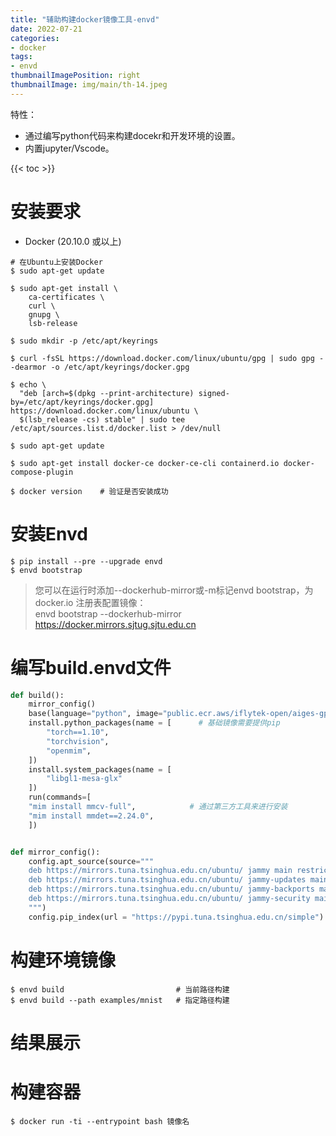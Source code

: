 ```yaml
---
title: "辅助构建docker镜像工具-envd"
date: 2022-07-21
categories:
- docker
tags:
- envd
thumbnailImagePosition: right
thumbnailImage: img/main/th-14.jpeg
---
```


特性：
- 通过编写python代码来构建docekr和开发环境的设置。
- 内置jupyter/Vscode。


<!--more-->

{{< toc >}}


# 安装要求

- Docker (20.10.0 或以上)
```shell
# 在Ubuntu上安装Docker
$ sudo apt-get update

$ sudo apt-get install \
    ca-certificates \
    curl \
    gnupg \
    lsb-release

$ sudo mkdir -p /etc/apt/keyrings

$ curl -fsSL https://download.docker.com/linux/ubuntu/gpg | sudo gpg --dearmor -o /etc/apt/keyrings/docker.gpg

$ echo \
  "deb [arch=$(dpkg --print-architecture) signed-by=/etc/apt/keyrings/docker.gpg] https://download.docker.com/linux/ubuntu \
  $(lsb_release -cs) stable" | sudo tee /etc/apt/sources.list.d/docker.list > /dev/null

$ sudo apt-get update

$ sudo apt-get install docker-ce docker-ce-cli containerd.io docker-compose-plugin

$ docker version    # 验证是否安装成功
```

# 安装Envd
```SHELL
$ pip install --pre --upgrade envd
$ envd bootstrap
```
> 您可以在运行时添加--dockerhub-mirror或-m标记envd bootstrap，为 docker.io 注册表配置镜像：  
> envd bootstrap --dockerhub-mirror https://docker.mirrors.sjtug.sjtu.edu.cn

# 编写build.envd文件

```python
def build():
    mirror_config()
    base(language="python", image="public.ecr.aws/iflytek-open/aiges-gpu:10.1-1.17-3.9.13-ubuntu1804-v1.3.2")   #加载基础镜像
    install.python_packages(name = [      # 基础镜像需要提供pip
        "torch==1.10",
        "torchvision",
        "openmim",
    ])
    install.system_packages(name = [
        "libgl1-mesa-glx"                 
    ])
    run(commands=[
    "mim install mmcv-full",            # 通过第三方工具来进行安装
    "mim install mmdet==2.24.0",
    ])


def mirror_config():
    config.apt_source(source="""
    deb https://mirrors.tuna.tsinghua.edu.cn/ubuntu/ jammy main restricted universe multiverse
    deb https://mirrors.tuna.tsinghua.edu.cn/ubuntu/ jammy-updates main restricted universe multiverse
    deb https://mirrors.tuna.tsinghua.edu.cn/ubuntu/ jammy-backports main restricted universe multiverse
    deb https://mirrors.tuna.tsinghua.edu.cn/ubuntu/ jammy-security main restricted universe multiverse
    """)
    config.pip_index(url = "https://pypi.tuna.tsinghua.edu.cn/simple")
```

# 构建环境镜像
``` shell
$ envd build                         # 当前路径构建
$ envd build --path examples/mnist   # 指定路径构建
```

# 结果展示




# 构建容器
```shell
$ docker run -ti --entrypoint bash 镜像名
```